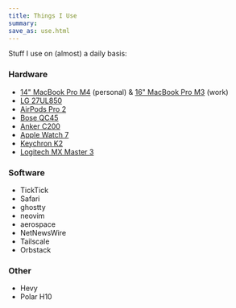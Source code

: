```yaml
---
title: Things I Use
summary:
save_as: use.html
---
```


Stuff I use on (almost) a daily basis:

### Hardware

- [14" MacBook Pro M4](https://amzn.to/4gTQV7R) (personal) & [16" MacBook Pro M3](https://amzn.to/46UX0ws) (work)
- [LG 27UL850](https://amzn.to/4pXYI92)
- [AirPods Pro 2](https://amzn.to/4nGXkWU)
- [Bose QC45](https://amzn.to/4o6O1PL)
- [Anker C200](https://amzn.to/4n6BKtP)
- [Apple Watch 7](https://amzn.to/489b3kc)
- [Keychron K2](https://amzn.to/489aQ0o)
- [Logitech MX Master 3](https://amzn.to/42qQBYl)

### Software

- TickTick
- Safari
- ghostty
- neovim
- aerospace
- NetNewsWire
- Tailscale
- Orbstack

### Other

- Hevy
- Polar H10
